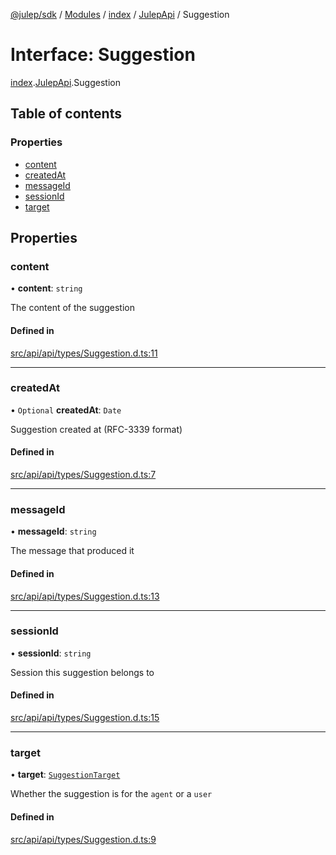 [@julep/sdk](../README.md) / [Modules](../modules.md) / [index](../modules/index.md) / [JulepApi](../modules/index.JulepApi.md) / Suggestion

# Interface: Suggestion

[index](../modules/index.md).[JulepApi](../modules/index.JulepApi.md).Suggestion

## Table of contents

### Properties

- [content](index.JulepApi.Suggestion.md#content)
- [createdAt](index.JulepApi.Suggestion.md#createdat)
- [messageId](index.JulepApi.Suggestion.md#messageid)
- [sessionId](index.JulepApi.Suggestion.md#sessionid)
- [target](index.JulepApi.Suggestion.md#target)

## Properties

### content

• **content**: `string`

The content of the suggestion

#### Defined in

[src/api/api/types/Suggestion.d.ts:11](https://github.com/julep-ai/samantha-dev/blob/1a65618/sdks/js/src/api/api/types/Suggestion.d.ts#L11)

___

### createdAt

• `Optional` **createdAt**: `Date`

Suggestion created at (RFC-3339 format)

#### Defined in

[src/api/api/types/Suggestion.d.ts:7](https://github.com/julep-ai/samantha-dev/blob/1a65618/sdks/js/src/api/api/types/Suggestion.d.ts#L7)

___

### messageId

• **messageId**: `string`

The message that produced it

#### Defined in

[src/api/api/types/Suggestion.d.ts:13](https://github.com/julep-ai/samantha-dev/blob/1a65618/sdks/js/src/api/api/types/Suggestion.d.ts#L13)

___

### sessionId

• **sessionId**: `string`

Session this suggestion belongs to

#### Defined in

[src/api/api/types/Suggestion.d.ts:15](https://github.com/julep-ai/samantha-dev/blob/1a65618/sdks/js/src/api/api/types/Suggestion.d.ts#L15)

___

### target

• **target**: [`SuggestionTarget`](../modules/index.JulepApi.md#suggestiontarget)

Whether the suggestion is for the `agent` or a `user`

#### Defined in

[src/api/api/types/Suggestion.d.ts:9](https://github.com/julep-ai/samantha-dev/blob/1a65618/sdks/js/src/api/api/types/Suggestion.d.ts#L9)
